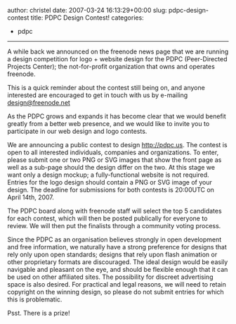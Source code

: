 author: christel
date: 2007-03-24 16:13:29+00:00
slug: pdpc-design-contest
title: PDPC Design Contest!
categories:
- pdpc
---

A while back we announced on the freenode news page that we are running a design competition for logo + website design for the PDPC (Peer-Directed Projects Center); the not-for-profit organization that owns and operates freenode.



This is a quick reminder about the contest still being on, and anyone interested are encouraged to get in touch with us by e-mailing design@freenode.net



As the PDPC grows and expands it has become clear that we would benefit greatly from a better web presence, and we would like to invite you to participate in our web design and logo contests.



We are announcing a public contest to design http://pdpc.us. The contest is open to all interested individuals, companies and organizations. To enter, please submit one or two PNG or SVG images that show the front page as well as a sub-page should the design differ on the two. At this stage we want only a design mockup; a fully-functional website is not required. Entries for the logo design should contain a PNG or SVG image of your design. The deadline for submissions for both contests is 20:00UTC on April 14th, 2007.



The PDPC board along with freenode staff will select the top 5 candidates for each contest, which will then be posted publically for everyone to review. We will then put the finalists through a community voting process.



Since the PDPC as an organisation believes strongly in open development and free information, we naturally have a strong preference for designs that rely only upon open standards; designs that rely upon flash animation or other proprietary formats are discouraged. The ideal design would be easily navigable and pleasant on the eye, and should be flexible enough that it can be used on other affiliated sites. The possibility for discreet advertising space is also desired. For practical and legal reasons, we will need to retain copyright on the winning design, so please do not submit entries for which this is problematic.



Psst. There is a prize!
